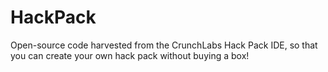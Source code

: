 # HackPack
Open-source code harvested from the CrunchLabs Hack Pack IDE, so that you can create your own hack pack without buying a box!
